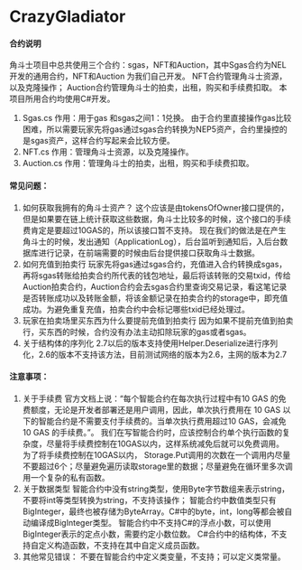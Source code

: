 # CrazyGladiator
#### 合约说明
角斗士项目中总共使用三个合约：sgas，NFT和Auction，其中Sgas合约为NEL开发的通用合约，NFT和Auction 为我们自己开发。
NFT合约管理角斗士资源，以及克隆操作；
Auction合约管理角斗士的拍卖，出租，购买和手续费扣取。
本项目所用合约均使用C#开发。
1.	Sgas.cs
作用：用于gas 和sgas之间1：1兑换。
由于合约里直接操作gas比较困难，所以需要玩家先将gas通过sgas合约转换为NEP5资产，合约里操控的是sgas资产，这样合约写起来会比较方便。
2.	NFT.cs
作用：管理角斗士资源，以及克隆操作。
3.	Auction.cs
作用：管理角斗士的拍卖，出租，购买和手续费扣取。
####	常见问题：
1.	如何获取我拥有的角斗士资产？
这个应该是由tokensOfOwner接口提供的，但是如果要在链上统计获取这些数据，角斗士比较多的时候，这个接口的手续费肯定是要超过10GAS的，所以该接口暂不支持。
现在我们的做法是在产生角斗士的时候，发出通知（ApplicationLog），后台监听到通知后，入后台数据库进行记录，在前端需要的时候由后台提供接口获取角斗士数据。
2.	如何充值到拍卖行
玩家先将gas通过sgas合约，充值进入合约转换成sgas，再将sgas转账给拍卖合约所代表的钱包地址，最后将该转账的交易txid，传给Auction拍卖合约，Auction合约会去sgas合约里查询交易记录，看这笔记录是否转账成功以及转账金额，将该金额记录在拍卖合约的storage中，即充值成功。为避免重复充值，拍卖合约中会标记哪些txid已经处理过。
3.	玩家在拍卖场里买东西为什么要提前充值到拍卖行
因为如果不提前充值到拍卖行，买东西的时候，合约没有办法主动扣除玩家的gas或者sgas。
4. 关于结构体的序列化
	2.7以后的版本支持使用Helper.Deserialize进行序列化，2.6的版本不支持该方法，目前测试网络的版本为2.6，主网的版本为2.7
####	注意事项：
1. 关于手续费
官方文档上说：“每个智能合约在每次执行过程中有10 GAS 的免费额度，无论是开发者部署还是用户调用，因此，单次执行费用在 10 GAS 以下的智能合约是不需要支付手续费的。当单次执行费用超过10 GAS，会减免10 GAS 的手续费。”。
我们在写智能合约时，应该控制合约单个执行函数的复杂度，尽量将手续费控制在10GAS以内，这样系统减免后就可以免费调用。
为了将手续费控制在10GAS以内， Storage.Put调用的次数在一个调用内尽量不要超过6个；尽量避免遍历读取storage里的数据；尽量避免在循环里多次调用一个复杂的私有函数。
2. 关于数据类型
智能合约中没有string类型，使用Byte字节数组来表示string，不要将int等类型转换为string，不支持该操作；
智能合约中数值类型只有BigInteger，最终也被存储为ByteArray。C#中的byte，int，long等都会被自动编译成BigInteger类型。
	智能合约中不支持C#的浮点小数，可以使用BigInteger表示的定点小数，需要约定小数位数。
	C#合约中的结构体，不支持自定义构造函数，不支持在其中自定义成员函数。
3. 其他常见错误：
不要在智能合约中定义类变量，不支持；可以定义类常量。
